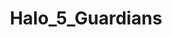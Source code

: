 ---
title: Halo_5_Guardians
crosslinks:
- livven
- HaloPlayers
- halo
- CompetitiveHalo
- gaming
---